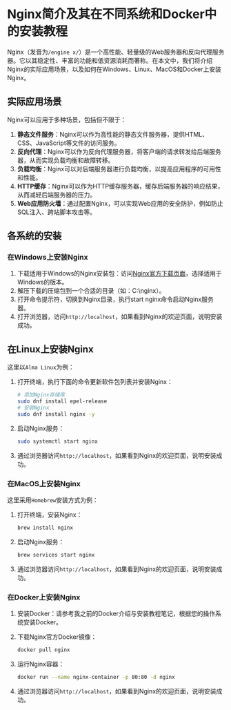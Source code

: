# Nginx简介及其在不同系统和Docker中的安装教程

Nginx（发音为`/engine x/`）是一个高性能、轻量级的Web服务器和反向代理服务器。它以其稳定性、丰富的功能和低资源消耗而著称。在本文中，我们将介绍Nginx的实际应用场景，以及如何在Windows、Linux、MacOS和Docker上安装Nginx。

## 实际应用场景

Nginx可以应用于多种场景，包括但不限于：

1. **静态文件服务**：Nginx可以作为高性能的静态文件服务器，提供HTML、CSS、JavaScript等文件的访问服务。
2. **反向代理**：Nginx可以作为反向代理服务器，将客户端的请求转发给后端服务器，从而实现负载均衡和故障转移。
3. **负载均衡**：Nginx可以对后端服务器进行负载均衡，以提高应用程序的可用性和性能。
4. **HTTP缓存**：Nginx可以作为HTTP缓存服务器，缓存后端服务器的响应结果，从而减轻后端服务器的压力。
5. **Web应用防火墙**：通过配置Nginx，可以实现Web应用的安全防护，例如防止SQL注入、跨站脚本攻击等。

## 各系统的安装

### 在Windows上安装Nginx

1. 下载适用于Windows的Nginx安装包：访问[Nginx官方下载页面](http://nginx.org/en/download.html)，选择适用于Windows的版本。
2. 解压下载的压缩包到一个合适的目录（如：C:\nginx）。
3. 打开命令提示符，切换到Nginx目录，执行start nginx命令启动Nginx服务器。
4. 打开浏览器，访问`http://localhost`，如果看到Nginx的欢迎页面，说明安装成功。

## 在Linux上安装Nginx

这里以`Alma Linux`为例：

1. 打开终端，执行下面的命令更新软件包列表并安装Nginx：

    ```sh
    # 添加Nginx存储库
    sudo dnf install epel-release
    # 安装Nginx
    sudo dnf install nginx -y
    ```

2. 启动Nginx服务：

    ```sh
    sudo systemctl start nginx
    ```

3. 通过浏览器访问`http://localhost`，如果看到Nginx的欢迎页面，说明安装成功。

### 在MacOS上安装Nginx

这里采用`Homebrew`安装方式为例：

1. 打开终端，安装Nginx：

    ```sh
    brew install nginx
    ```
2. 启动Nginx服务：

    ```sh
    brew services start nginx
    ```

3. 通过浏览器访问`http://localhost`，如果看到Nginx的欢迎页面，说明安装成功。

### 在Docker上安装Nginx

1. 安装Docker：请参考我之前的Docker介绍与安装教程笔记，根据您的操作系统安装Docker。
2. 下载Nginx官方Docker镜像：
    
    ```sh
    docker pull nginx
    ```

3. 运行Nginx容器：
    
    ```sh
    docker run --name nginx-container -p 80:80 -d nginx
    ```
4. 通过浏览器访问`http://localhost`，如果看到Nginx的欢迎页面，说明安装成功。

